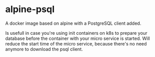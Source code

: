 # alpine-psql
A docker image based on alpine with a PostgreSQL client added.

Is usefull in case you're using init containers on k8s to prepare your database before the container with your micro service is started. Will reduce the start time of the micro service, because there's no need anymore to download the psql client.
